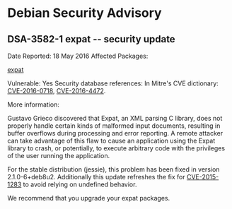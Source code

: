 
Debian Security Advisory
========================


DSA-3582-1 expat -- security update
-----------------------------------



Date Reported:
18 May 2016
Affected Packages:

[expat](https://packages.debian.org/src:expat)

Vulnerable:
Yes
Security database references:
In Mitre's CVE dictionary: [CVE-2016-0718](https://security-tracker.debian.org/tracker/CVE-2016-0718), [CVE-2016-4472](https://security-tracker.debian.org/tracker/CVE-2016-4472).  

More information:

Gustavo Grieco discovered that Expat, an XML parsing C library, does not
properly handle certain kinds of malformed input documents, resulting in
buffer overflows during processing and error reporting. A remote
attacker can take advantage of this flaw to cause an application using
the Expat library to crash, or potentially, to execute arbitrary code
with the privileges of the user running the application.


For the stable distribution (jessie), this problem has been fixed in
version 2.1.0-6+deb8u2. Additionally this update refreshes the fix for
[CVE-2015-1283](https://security-tracker.debian.org/tracker/CVE-2015-1283) to avoid relying on undefined behavior.


We recommend that you upgrade your expat packages.





